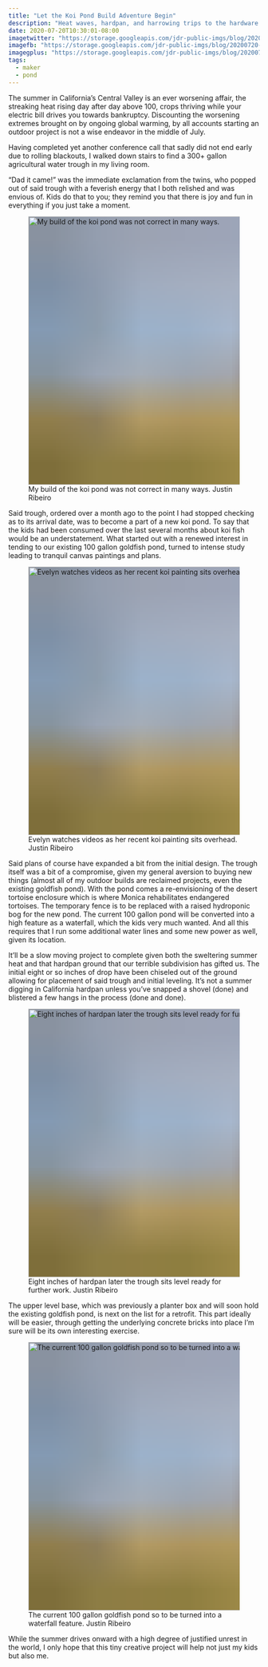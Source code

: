 ```yaml
---
title: "Let the Koi Pond Build Adventure Begin"
description: "Heat waves, hardpan, and harrowing trips to the hardware store be damned, let's build a koi pond in the middle of summer."
date: 2020-07-20T10:30:01-08:00
imagetwitter: "https://storage.googleapis.com/jdr-public-imgs/blog/20200720-trough-installed-800.jpg"
imagefb: "https://storage.googleapis.com/jdr-public-imgs/blog/20200720-trough-installed-800.jpg"
imagegplus: "https://storage.googleapis.com/jdr-public-imgs/blog/20200720-trough-installed-800.jpg"
tags:
  - maker
  - pond
---
```


The summer in California’s Central Valley is an ever worsening affair, the streaking heat rising day after day above 100, crops thriving while your electric bill drives you towards bankruptcy. Discounting the worsening extremes brought on by ongoing global warming, by all accounts starting an outdoor project is not a wise endeavor in the middle of July.

Having completed yet another conference call that sadly did not end early due to rolling blackouts, I walked down stairs to find a 300+ gallon agricultural water trough in my living room.

“Dad it came!” was the immediate exclamation from the twins, who popped out of said trough with a feverish energy that I both relished and was envious of. Kids do that to you; they remind you that there is joy and fun in everything if you just take a moment.

<figure aria-label="media" role="group" itemscope="" itemprop="associatedMedia" itemtype="http://schema.org/ImageObject">
  <picture>
    <source srcset="https://storage.googleapis.com/jdr-public-imgs/blog/20200720-koi-fail-640.webp 640w,
                    https://storage.googleapis.com/jdr-public-imgs/blog/20200720-koi-fail-800.webp 800w,
                    https://storage.googleapis.com/jdr-public-imgs/blog/20200720-koi-fail-1024.webp 1024w,
                    https://storage.googleapis.com/jdr-public-imgs/blog/20200720-koi-fail-1280.webp 1280w,
                    https://storage.googleapis.com/jdr-public-imgs/blog/20200720-koi-fail-1600.webp 1600w"
            sizes="(min-width: 800px) 800px, 100vw" type="image/webp">
    <source srcset="https://storage.googleapis.com/jdr-public-imgs/blog/20200720-koi-fail-640.jpg 640w,
                    https://storage.googleapis.com/jdr-public-imgs/blog/20200720-koi-fail-800.jpg 800w,
                    https://storage.googleapis.com/jdr-public-imgs/blog/20200720-koi-fail-1024.jpg 1024w,
                    https://storage.googleapis.com/jdr-public-imgs/blog/20200720-koi-fail-1280.jpg 1280w,
                    https://storage.googleapis.com/jdr-public-imgs/blog/20200720-koi-fail-1600.jpg 1600w"
            sizes="(min-width: 800px) 800px, 100vw" type="image/jpg">
    <img decoding="async" loading="lazy" width="800" height="538" style="background-size: cover;
          background-image: url('data:image/svg+xml;charset=utf-8,%3Csvg xmlns=\'http%3A//www.w3.org/2000/svg\' xmlns%3Axlink=\'http%3A//www.w3.org/1999/xlink\' viewBox=\'0 0 1280 853\'%3E%3Cfilter id=\'b\' color-interpolation-filters=\'sRGB\'%3E%3CfeGaussianBlur stdDeviation=\'.5\'%3E%3C/feGaussianBlur%3E%3CfeComponentTransfer%3E%3CfeFuncA type=\'discrete\' tableValues=\'1 1\'%3E%3C/feFuncA%3E%3C/feComponentTransfer%3E%3C/filter%3E%3Cimage filter=\'url(%23b)\' x=\'0\' y=\'0\' height=\'100%25\' width=\'100%25\' xlink%3Ahref=\'data%3Aimage/png;base64,iVBORw0KGgoAAAANSUhEUgAAAAkAAAAGCAIAAACepSOSAAAACXBIWXMAAC4jAAAuIwF4pT92AAAAs0lEQVQI1wGoAFf/AImSoJSer5yjs52ktp2luJuluKOpuJefsoCNowB+kKaOm66grL+krsCnsMGrt8m1u8mzt8OVoLIAhJqzjZ2tnLLLnLHJp7fNmpyjqbPCqLrRjqO7AIeUn5ultaWtt56msaSnroZyY4mBgLq7wY6TmwCRfk2Pf1uzm2WulV+xmV6rmGyQfFm3nWSBcEIAfm46jX1FkH5Djn5AmodGo49MopBLlIRBfG8yj/dfjF5frTUAAAAASUVORK5CYII=\'%3E%3C/image%3E%3C/svg%3E');" src="https://storage.googleapis.com/jdr-public-imgs/blog/20200720-koi-fail-800.jpg" alt="My build of the koi pond was not correct in many ways.">
  </picture>
  <figcaption itemprop="caption description">
    <span aria-hidden="true">My build of the koi pond was not correct in many ways.</span>
    <span class="author" itemprop="copyrightHolder">Justin Ribeiro</span>
  </figcaption>
</figure>

Said trough, ordered over a month ago to the point I had stopped checking as to its arrival date, was to become a part of a new koi pond. To say that the kids had been consumed over the last several months about koi fish would be an understatement. What started out with a renewed interest in tending to our existing 100 gallon goldfish pond, turned to intense study leading to tranquil canvas paintings and plans.

<figure aria-label="media" role="group" itemscope="" itemprop="associatedMedia" itemtype="http://schema.org/ImageObject">
  <picture>
    <source srcset="https://storage.googleapis.com/jdr-public-imgs/blog/20200720-eve-koi-painting-640.webp 640w,
                    https://storage.googleapis.com/jdr-public-imgs/blog/20200720-eve-koi-painting-800.webp 800w,
                    https://storage.googleapis.com/jdr-public-imgs/blog/20200720-eve-koi-painting-1024.webp 1024w,
                    https://storage.googleapis.com/jdr-public-imgs/blog/20200720-eve-koi-painting-1280.webp 1280w,
                    https://storage.googleapis.com/jdr-public-imgs/blog/20200720-eve-koi-painting-1600.webp 1600w"
            sizes="(min-width: 800px) 800px, 100vw" type="image/webp">
    <source srcset="https://storage.googleapis.com/jdr-public-imgs/blog/20200720-eve-koi-painting-640.jpg 640w,
                    https://storage.googleapis.com/jdr-public-imgs/blog/20200720-eve-koi-painting-800.jpg 800w,
                    https://storage.googleapis.com/jdr-public-imgs/blog/20200720-eve-koi-painting-1024.jpg 1024w,
                    https://storage.googleapis.com/jdr-public-imgs/blog/20200720-eve-koi-painting-1280.jpg 1280w,
                    https://storage.googleapis.com/jdr-public-imgs/blog/20200720-eve-koi-painting-1600.jpg 1600w"
            sizes="(min-width: 800px) 800px, 100vw" type="image/jpg">
    <img decoding="async" loading="lazy" width="800" height="538" style="background-size: cover;
          background-image: url('data:image/svg+xml;charset=utf-8,%3Csvg xmlns=\'http%3A//www.w3.org/2000/svg\' xmlns%3Axlink=\'http%3A//www.w3.org/1999/xlink\' viewBox=\'0 0 1280 853\'%3E%3Cfilter id=\'b\' color-interpolation-filters=\'sRGB\'%3E%3CfeGaussianBlur stdDeviation=\'.5\'%3E%3C/feGaussianBlur%3E%3CfeComponentTransfer%3E%3CfeFuncA type=\'discrete\' tableValues=\'1 1\'%3E%3C/feFuncA%3E%3C/feComponentTransfer%3E%3C/filter%3E%3Cimage filter=\'url(%23b)\' x=\'0\' y=\'0\' height=\'100%25\' width=\'100%25\' xlink%3Ahref=\'data%3Aimage/png;base64,iVBORw0KGgoAAAANSUhEUgAAAAkAAAAGCAIAAACepSOSAAAACXBIWXMAAC4jAAAuIwF4pT92AAAAs0lEQVQI1wGoAFf/AImSoJSer5yjs52ktp2luJuluKOpuJefsoCNowB+kKaOm66grL+krsCnsMGrt8m1u8mzt8OVoLIAhJqzjZ2tnLLLnLHJp7fNmpyjqbPCqLrRjqO7AIeUn5ultaWtt56msaSnroZyY4mBgLq7wY6TmwCRfk2Pf1uzm2WulV+xmV6rmGyQfFm3nWSBcEIAfm46jX1FkH5Djn5AmodGo49MopBLlIRBfG8yj/dfjF5frTUAAAAASUVORK5CYII=\'%3E%3C/image%3E%3C/svg%3E');" src="https://storage.googleapis.com/jdr-public-imgs/blog/20200720-eve-koi-painting-800.jpg" alt="Evelyn watches videos as her recent koi painting sits overhead.">
  </picture>
  <figcaption itemprop="caption description">
    <span aria-hidden="true">Evelyn watches videos as her recent koi painting sits overhead.</span>
    <span class="author" itemprop="copyrightHolder">Justin Ribeiro</span>
  </figcaption>
</figure>

Said plans of course have expanded a bit from the initial design. The trough itself was a bit of a compromise, given my general aversion to buying new things (almost all of my outdoor builds are reclaimed projects, even the existing goldfish pond). With the pond comes a re-envisioning of the desert tortoise enclosure which is where Monica rehabilitates endangered tortoises. The temporary fence is to be replaced with a raised hydroponic bog for the new pond. The current 100 gallon pond will be converted into a high feature as a waterfall, which the kids very much wanted. And all this requires that I run some additional water lines and some new power as well, given its location.

It’ll be a slow moving project to complete given both the sweltering summer heat and that hardpan ground that our terrible subdivision has gifted us. The initial eight or so inches of drop have been chiseled out of the ground allowing for placement of said trough and initial leveling. It’s not a summer digging in California hardpan unless you’ve snapped a shovel (done) and blistered a few hangs in the process (done and done).

<figure aria-label="media" role="group" itemscope="" itemprop="associatedMedia" itemtype="http://schema.org/ImageObject">
  <picture>
    <source srcset="https://storage.googleapis.com/jdr-public-imgs/blog/20200720-trough-installed-640.webp 640w,
                    https://storage.googleapis.com/jdr-public-imgs/blog/20200720-trough-installed-800.webp 800w,
                    https://storage.googleapis.com/jdr-public-imgs/blog/20200720-trough-installed-1024.webp 1024w,
                    https://storage.googleapis.com/jdr-public-imgs/blog/20200720-trough-installed-1280.webp 1280w,
                    https://storage.googleapis.com/jdr-public-imgs/blog/20200720-trough-installed-1600.webp 1600w"
            sizes="(min-width: 800px) 800px, 100vw" type="image/webp">
    <source srcset="https://storage.googleapis.com/jdr-public-imgs/blog/20200720-trough-installed-640.jpg 640w,
                    https://storage.googleapis.com/jdr-public-imgs/blog/20200720-trough-installed-800.jpg 800w,
                    https://storage.googleapis.com/jdr-public-imgs/blog/20200720-trough-installed-1024.jpg 1024w,
                    https://storage.googleapis.com/jdr-public-imgs/blog/20200720-trough-installed-1280.jpg 1280w,
                    https://storage.googleapis.com/jdr-public-imgs/blog/20200720-trough-installed-1600.jpg 1600w"
            sizes="(min-width: 800px) 800px, 100vw" type="image/jpg">
    <img decoding="async" loading="lazy" width="800" height="538" style="background-size: cover;
          background-image: url('data:image/svg+xml;charset=utf-8,%3Csvg xmlns=\'http%3A//www.w3.org/2000/svg\' xmlns%3Axlink=\'http%3A//www.w3.org/1999/xlink\' viewBox=\'0 0 1280 853\'%3E%3Cfilter id=\'b\' color-interpolation-filters=\'sRGB\'%3E%3CfeGaussianBlur stdDeviation=\'.5\'%3E%3C/feGaussianBlur%3E%3CfeComponentTransfer%3E%3CfeFuncA type=\'discrete\' tableValues=\'1 1\'%3E%3C/feFuncA%3E%3C/feComponentTransfer%3E%3C/filter%3E%3Cimage filter=\'url(%23b)\' x=\'0\' y=\'0\' height=\'100%25\' width=\'100%25\' xlink%3Ahref=\'data%3Aimage/png;base64,iVBORw0KGgoAAAANSUhEUgAAAAkAAAAGCAIAAACepSOSAAAACXBIWXMAAC4jAAAuIwF4pT92AAAAs0lEQVQI1wGoAFf/AImSoJSer5yjs52ktp2luJuluKOpuJefsoCNowB+kKaOm66grL+krsCnsMGrt8m1u8mzt8OVoLIAhJqzjZ2tnLLLnLHJp7fNmpyjqbPCqLrRjqO7AIeUn5ultaWtt56msaSnroZyY4mBgLq7wY6TmwCRfk2Pf1uzm2WulV+xmV6rmGyQfFm3nWSBcEIAfm46jX1FkH5Djn5AmodGo49MopBLlIRBfG8yj/dfjF5frTUAAAAASUVORK5CYII=\'%3E%3C/image%3E%3C/svg%3E');" src="https://storage.googleapis.com/jdr-public-imgs/blog/20200720-trough-installed-800.jpg" alt="Eight inches of hardpan later the trough sits level ready for further work.">
  </picture>
  <figcaption itemprop="caption description">
    <span aria-hidden="true">Eight inches of hardpan later the trough sits level ready for further work.</span>
    <span class="author" itemprop="copyrightHolder">Justin Ribeiro</span>
  </figcaption>
</figure>

The upper level base, which was previously a planter box and will soon hold the existing goldfish pond, is next on the list for a retrofit. This part ideally will be easier, through getting the underlying concrete bricks into place I’m sure will be its own interesting exercise.

<figure aria-label="media" role="group" itemscope="" itemprop="associatedMedia" itemtype="http://schema.org/ImageObject">
  <picture>
    <source srcset="https://storage.googleapis.com/jdr-public-imgs/blog/20200720-the-current-pond-640.webp 640w,
                    https://storage.googleapis.com/jdr-public-imgs/blog/20200720-the-current-pond-800.webp 800w,
                    https://storage.googleapis.com/jdr-public-imgs/blog/20200720-the-current-pond-1024.webp 1024w,
                    https://storage.googleapis.com/jdr-public-imgs/blog/20200720-the-current-pond-1280.webp 1280w,
                    https://storage.googleapis.com/jdr-public-imgs/blog/20200720-the-current-pond-1600.webp 1600w"
            sizes="(min-width: 800px) 800px, 100vw" type="image/webp">
    <source srcset="https://storage.googleapis.com/jdr-public-imgs/blog/20200720-the-current-pond-640.jpg 640w,
                    https://storage.googleapis.com/jdr-public-imgs/blog/20200720-the-current-pond-800.jpg 800w,
                    https://storage.googleapis.com/jdr-public-imgs/blog/20200720-the-current-pond-1024.jpg 1024w,
                    https://storage.googleapis.com/jdr-public-imgs/blog/20200720-the-current-pond-1280.jpg 1280w,
                    https://storage.googleapis.com/jdr-public-imgs/blog/20200720-the-current-pond-1600.jpg 1600w"
            sizes="(min-width: 800px) 800px, 100vw" type="image/jpg">
    <img decoding="async" loading="lazy" width="800" height="538" style="background-size: cover;
          background-image: url('data:image/svg+xml;charset=utf-8,%3Csvg xmlns=\'http%3A//www.w3.org/2000/svg\' xmlns%3Axlink=\'http%3A//www.w3.org/1999/xlink\' viewBox=\'0 0 1280 853\'%3E%3Cfilter id=\'b\' color-interpolation-filters=\'sRGB\'%3E%3CfeGaussianBlur stdDeviation=\'.5\'%3E%3C/feGaussianBlur%3E%3CfeComponentTransfer%3E%3CfeFuncA type=\'discrete\' tableValues=\'1 1\'%3E%3C/feFuncA%3E%3C/feComponentTransfer%3E%3C/filter%3E%3Cimage filter=\'url(%23b)\' x=\'0\' y=\'0\' height=\'100%25\' width=\'100%25\' xlink%3Ahref=\'data%3Aimage/png;base64,iVBORw0KGgoAAAANSUhEUgAAAAkAAAAGCAIAAACepSOSAAAACXBIWXMAAC4jAAAuIwF4pT92AAAAs0lEQVQI1wGoAFf/AImSoJSer5yjs52ktp2luJuluKOpuJefsoCNowB+kKaOm66grL+krsCnsMGrt8m1u8mzt8OVoLIAhJqzjZ2tnLLLnLHJp7fNmpyjqbPCqLrRjqO7AIeUn5ultaWtt56msaSnroZyY4mBgLq7wY6TmwCRfk2Pf1uzm2WulV+xmV6rmGyQfFm3nWSBcEIAfm46jX1FkH5Djn5AmodGo49MopBLlIRBfG8yj/dfjF5frTUAAAAASUVORK5CYII=\'%3E%3C/image%3E%3C/svg%3E');" src="https://storage.googleapis.com/jdr-public-imgs/blog/20200720-the-current-pond-800.jpg" alt="The current 100 gallon goldfish pond so to be turned into a waterfall feature.">
  </picture>
  <figcaption itemprop="caption description">
    <span aria-hidden="true">The current 100 gallon goldfish pond so to be turned into a waterfall feature.</span>
    <span class="author" itemprop="copyrightHolder">Justin Ribeiro</span>
  </figcaption>
</figure>

While the summer drives onward with a high degree of justified unrest in the world, I only hope that this tiny creative project will help not just my kids but also me.
